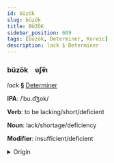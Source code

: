 ```yaml
---
id: büzök
slug: büzök
title: BÜZÖK
sidebar_position: 609
tags: [büzök, Determiner, Koreic]
description: lack § Determiner
---
```


### büzök&emsp;<span kind="abugida">ʋʄⱴ̑ı</span>

*lack* **§** [Determiner](../../tags/Determiner)

**IPA**: /ˈbu.d͡ʒok/

**Verb**: to be lacking/short/deficient

**Noun**: lack/shortage/deficiency

**Modifier**: insufficient/deficient

<details>
    <summary>Origin</summary>
    Korean 부족 [pud͡ʑo̞k̚]<br/>
    <em>Koreic Language Family</em>
</details>